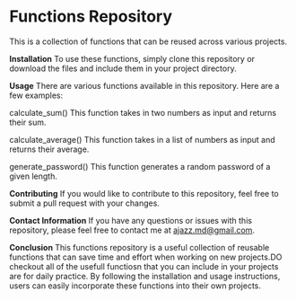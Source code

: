 # Functions Repository

This is a collection of functions that can be reused across various projects.

**Installation**
To use these functions, simply clone this repository or download the files and include them in your project directory.

**Usage**
There are various functions available in this repository. Here are a few examples:

calculate_sum()
This function takes in two numbers as input and returns their sum.

calculate_average()
This function takes in a list of numbers as input and returns their average.

generate_password()
This function generates a random password of a given length.

**Contributing**
If you would like to contribute to this repository, feel free to submit a pull request with your changes.

**Contact Information**
If you have any questions or issues with this repository, please feel free to contact me at ajazz.md@gmail.com.

**Conclusion**
This functions repository is a useful collection of reusable functions that can save time and effort when working on new projects.DO checkout all of the usefull functiosn that you can include in your projects are for daily practice. By following the installation and usage instructions, users can easily incorporate these functions into their own projects.
